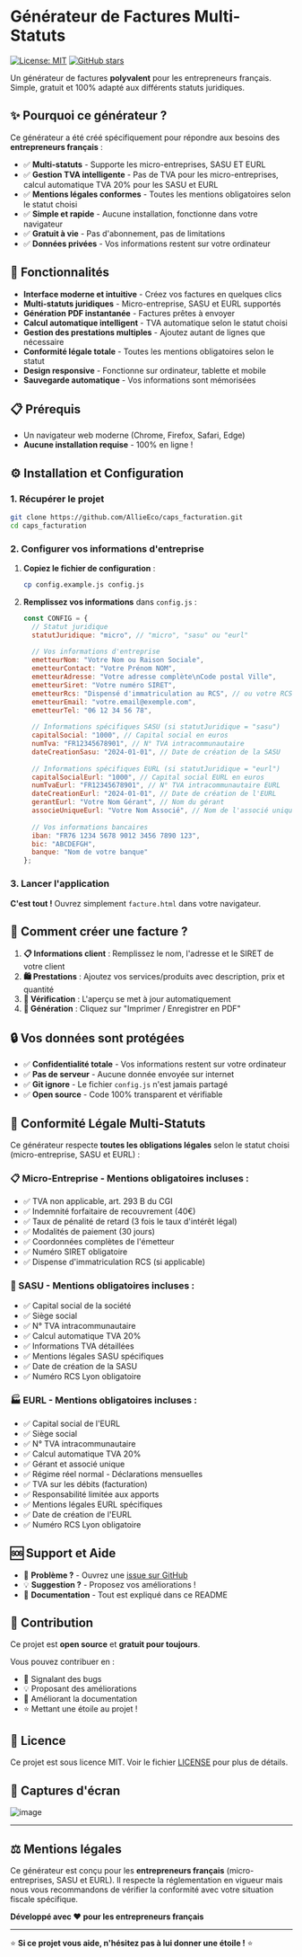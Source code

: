 # Générateur de Factures Multi-Statuts 

[![License: MIT](https://img.shields.io/badge/License-MIT-yellow.svg)](https://opensource.org/licenses/MIT)
[![GitHub stars](https://img.shields.io/github/stars/AllieEco/caps_facturation.svg?style=social)](https://github.com/AllieEco/caps_facturation/stargazers)

Un générateur de factures **polyvalent** pour les entrepreneurs français. Simple, gratuit et 100% adapté aux différents statuts juridiques.

## ✨ Pourquoi ce générateur ?

Ce générateur a été créé spécifiquement pour répondre aux besoins des **entrepreneurs français** :

- ✅ **Multi-statuts** - Supporte les micro-entreprises, SASU ET EURL
- ✅ **Gestion TVA intelligente** - Pas de TVA pour les micro-entreprises, calcul automatique TVA 20% pour les SASU et EURL
- ✅ **Mentions légales conformes** - Toutes les mentions obligatoires selon le statut choisi
- ✅ **Simple et rapide** - Aucune installation, fonctionne dans votre navigateur
- ✅ **Gratuit à vie** - Pas d'abonnement, pas de limitations
- ✅ **Données privées** - Vos informations restent sur votre ordinateur

## 🚀 Fonctionnalités

- **Interface moderne et intuitive** - Créez vos factures en quelques clics
- **Multi-statuts juridiques** - Micro-entreprise, SASU et EURL supportés
- **Génération PDF instantanée** - Factures prêtes à envoyer
- **Calcul automatique intelligent** - TVA automatique selon le statut choisi
- **Gestion des prestations multiples** - Ajoutez autant de lignes que nécessaire
- **Conformité légale totale** - Toutes les mentions obligatoires selon le statut
- **Design responsive** - Fonctionne sur ordinateur, tablette et mobile
- **Sauvegarde automatique** - Vos informations sont mémorisées

## 📋 Prérequis

- Un navigateur web moderne (Chrome, Firefox, Safari, Edge)
- **Aucune installation requise** - 100% en ligne !

## ⚙️ Installation et Configuration

### 1. Récupérer le projet

```bash
git clone https://github.com/AllieEco/caps_facturation.git
cd caps_facturation
```

### 2. Configurer vos informations d'entreprise

1. **Copiez le fichier de configuration** :
   ```bash
   cp config.example.js config.js
   ```

2. **Remplissez vos informations** dans `config.js` :
   ```javascript
   const CONFIG = {
     // Statut juridique
     statutJuridique: "micro", // "micro", "sasu" ou "eurl"
     
     // Vos informations d'entreprise
     emetteurNom: "Votre Nom ou Raison Sociale",
     emetteurContact: "Votre Prénom NOM",
     emetteurAdresse: "Votre adresse complète\nCode postal Ville",
     emetteurSiret: "Votre numéro SIRET",
     emetteurRcs: "Dispensé d'immatriculation au RCS", // ou votre RCS
     emetteurEmail: "votre.email@exemple.com",
     emetteurTel: "06 12 34 56 78",
     
     // Informations spécifiques SASU (si statutJuridique = "sasu")
     capitalSocial: "1000", // Capital social en euros
     numTva: "FR12345678901", // N° TVA intracommunautaire
     dateCreationSasu: "2024-01-01", // Date de création de la SASU
     
     // Informations spécifiques EURL (si statutJuridique = "eurl")
     capitalSocialEurl: "1000", // Capital social EURL en euros
     numTvaEurl: "FR12345678901", // N° TVA intracommunautaire EURL
     dateCreationEurl: "2024-01-01", // Date de création de l'EURL
     gerantEurl: "Votre Nom Gérant", // Nom du gérant
     associeUniqueEurl: "Votre Nom Associé", // Nom de l'associé unique
     
     // Vos informations bancaires
     iban: "FR76 1234 5678 9012 3456 7890 123",
     bic: "ABCDEFGH",
     banque: "Nom de votre banque"
   };
   ```

### 3. Lancer l'application

**C'est tout !** Ouvrez simplement `facture.html` dans votre navigateur.

## 📝 Comment créer une facture ?

1. **📋 Informations client** : Remplissez le nom, l'adresse et le SIRET de votre client
2. **🛍️ Prestations** : Ajoutez vos services/produits avec description, prix et quantité
3. **👀 Vérification** : L'aperçu se met à jour automatiquement
4. **📄 Génération** : Cliquez sur "Imprimer / Enregistrer en PDF"

## 🔒 Vos données sont protégées

- ✅ **Confidentialité totale** - Vos informations restent sur votre ordinateur
- ✅ **Pas de serveur** - Aucune donnée envoyée sur internet
- ✅ **Git ignore** - Le fichier `config.js` n'est jamais partagé
- ✅ **Open source** - Code 100% transparent et vérifiable

## 📄 Conformité Légale Multi-Statuts

Ce générateur respecte **toutes les obligations légales** selon le statut choisi (micro-entreprise, SASU et EURL) :

### 📋 Micro-Entreprise - Mentions obligatoires incluses :
- ✅ TVA non applicable, art. 293 B du CGI
- ✅ Indemnité forfaitaire de recouvrement (40€)
- ✅ Taux de pénalité de retard (3 fois le taux d'intérêt légal)
- ✅ Modalités de paiement (30 jours)
- ✅ Coordonnées complètes de l'émetteur
- ✅ Numéro SIRET obligatoire
- ✅ Dispense d'immatriculation RCS (si applicable)

### 🏢 SASU - Mentions obligatoires incluses :
- ✅ Capital social de la société
- ✅ Siège social
- ✅ N° TVA intracommunautaire
- ✅ Calcul automatique TVA 20%
- ✅ Informations TVA détaillées
- ✅ Mentions légales SASU spécifiques
- ✅ Date de création de la SASU
- ✅ Numéro RCS Lyon obligatoire

### 🏭 EURL - Mentions obligatoires incluses :
- ✅ Capital social de l'EURL
- ✅ Siège social
- ✅ N° TVA intracommunautaire
- ✅ Calcul automatique TVA 20%
- ✅ Gérant et associé unique
- ✅ Régime réel normal - Déclarations mensuelles
- ✅ TVA sur les débits (facturation)
- ✅ Responsabilité limitée aux apports
- ✅ Mentions légales EURL spécifiques
- ✅ Date de création de l'EURL
- ✅ Numéro RCS Lyon obligatoire

## 🆘 Support et Aide

- 🐛 **Problème ?** - Ouvrez une [issue sur GitHub](https://github.com/AllieEco/caps_facturation/issues)
- 💡 **Suggestion ?** - Proposez vos améliorations !
- 📖 **Documentation** - Tout est expliqué dans ce README

## 🤝 Contribution

Ce projet est **open source** et **gratuit pour toujours**. 

Vous pouvez contribuer en :
- 🐛 Signalant des bugs
- 💡 Proposant des améliorations
- 📝 Améliorant la documentation
- ⭐ Mettant une étoile au projet !

## 📜 Licence

Ce projet est sous licence MIT. Voir le fichier [LICENSE](LICENSE) pour plus de détails.

## 📱 Captures d'écran

![image](https://github.com/user-attachments/assets/6e34f016-4512-42db-ba87-c3ba649b76a9)




---

## ⚖️ Mentions légales

Ce générateur est conçu pour les **entrepreneurs français** (micro-entreprises, SASU et EURL). Il respecte la réglementation en vigueur mais nous vous recommandons de vérifier la conformité avec votre situation fiscale spécifique.

**Développé avec ❤️ pour les entrepreneurs français**

---

⭐ **Si ce projet vous aide, n'hésitez pas à lui donner une étoile !** ⭐ 
